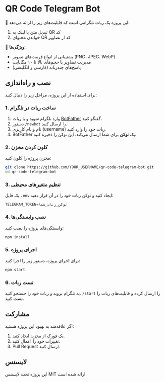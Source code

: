 # QR Code Telegram Bot

🎉 این پروژه یک ربات تلگرامی است که قابلیت‌های زیر را ارائه می‌دهد:
1. تبدیل متن یا لینک به QR کد
2. خواندن محتوای QR کد از تصاویر

🌟 **ویژگی‌ها:**
- پشتیبانی از انواع فرمت‌های تصویر (PNG، JPEG، WebP)
- مدیریت تصاویر با حجم‌های بالا تا ۱۰ مگابایت
- پاسخ‌های چندزبانه (فارسی و انگلیسی)

## نصب و راه‌اندازی
برای استفاده از این پروژه، مراحل زیر را دنبال کنید:

### 1. ساخت ربات در تلگرام
1. وارد تلگرام شوید و با ربات [BotFather](https://t.me/BotFather) گفتگو کنید.
2. دستور `/newbot` را ارسال کنید.
3. نام و نام کاربری (username) ربات خود را وارد کنید.
4. BotFather یک **توکن** برای شما ارسال می‌کند. این توکن را ذخیره کنید.

### 2. کلون کردن مخزن
مخزن پروژه را کلون کنید:
```bash
git clone https://github.com/YOUR_USERNAME/qr-code-telegram-bot.git
cd qr-code-telegram-bot
```

### 3. تنظیم متغیرهای محیطی
یک فایل `.env` ایجاد کنید و توکن ربات خود را در آن قرار دهید:
```
TELEGRAM_TOKEN=توکن_ربات_شما
```

### 4. نصب وابستگی‌ها
وابستگی‌های پروژه را نصب کنید:
```bash
npm install
```

### 5. اجرای پروژه
برای اجرای پروژه، دستور زیر را اجرا کنید:
```bash
npm start
```

### 6. تست ربات
به تلگرام بروید و ربات خود را جستجو کنید. `/start` را ارسال کرده و قابلیت‌های ربات را تست کنید.

## مشارکت
اگر علاقه‌مند به بهبود این پروژه هستید:
1. یک فورک از مخزن ایجاد کنید.
2. تغییرات خود را اعمال کنید.
3. Pull Request ارسال کنید.

## لایسنس
این پروژه تحت لایسنس MIT ارائه شده است.
